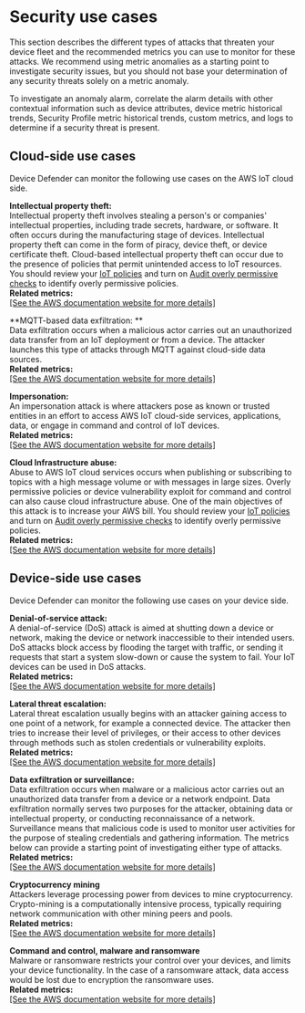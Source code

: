 # Security use cases<a name="dd-detect-security-use-cases"></a>

This section describes the different types of attacks that threaten your device fleet and the recommended metrics you can use to monitor for these attacks\. We recommend using metric anomalies as a starting point to investigate security issues, but you should not base your determination of any security threats solely on a metric anomaly\. 

To investigate an anomaly alarm, correlate the alarm details with other contextual information such as device attributes, device metric historical trends, Security Profile metric historical trends, custom metrics, and logs to determine if a security threat is present\.

## Cloud\-side use cases<a name="Cloud-side-threats"></a>

Device Defender can monitor the following use cases on the AWS IoT cloud side\.

**Intellectual property theft:**  
Intellectual property theft involves stealing a person's or companies' intellectual properties, including trade secrets, hardware, or software\. It often occurs during the manufacturing stage of devices\. Intellectual property theft can come in the form of piracy, device theft, or device certificate theft\. Cloud\-based intellectual property theft can occur due to the presence of policies that permit unintended access to IoT resources\. You should review your [IoT policies](https://docs.aws.amazon.com/iot/latest/developerguide/iot-policies.html) and turn on [Audit overly permissive checks](https://docs.aws.amazon.com/iot/latest/developerguide/device-defender-audit-checks.html) to identify overly permissive policies\.    
****Related metrics:****    
[\[See the AWS documentation website for more details\]](http://docs.aws.amazon.com/iot/latest/developerguide/dd-detect-security-use-cases.html)

**MQTT\-based data exfiltration: **  
Data exfiltration occurs when a malicious actor carries out an unauthorized data transfer from an IoT deployment or from a device\. The attacker launches this type of attacks through MQTT against cloud\-side data sources\.    
****Related metrics:****    
[\[See the AWS documentation website for more details\]](http://docs.aws.amazon.com/iot/latest/developerguide/dd-detect-security-use-cases.html)

**Impersonation:**  
An impersonation attack is where attackers pose as known or trusted entities in an effort to access AWS IoT cloud\-side services, applications, data, or engage in command and control of IoT devices\.     
****Related metrics:****    
[\[See the AWS documentation website for more details\]](http://docs.aws.amazon.com/iot/latest/developerguide/dd-detect-security-use-cases.html)

**Cloud Infrastructure abuse:**  
Abuse to AWS IoT cloud services occurs when publishing or subscribing to topics with a high message volume or with messages in large sizes\. Overly permissive policies or device vulnerability exploit for command and control can also cause cloud infrastructure abuse\. One of the main objectives of this attack is to increase your AWS bill\. You should review your [IoT policies](https://docs.aws.amazon.com/iot/latest/developerguide/iot-policies.html) and turn on [Audit overly permissive checks](https://docs.aws.amazon.com/iot/latest/developerguide/device-defender-audit-checks.html) to identify overly permissive policies\.    
****Related metrics:****    
[\[See the AWS documentation website for more details\]](http://docs.aws.amazon.com/iot/latest/developerguide/dd-detect-security-use-cases.html)

## Device\-side use cases<a name="Device-side-threats"></a>

Device Defender can monitor the following use cases on your device side\.

**Denial\-of\-service attack:**  
A denial\-of\-service \(DoS\) attack is aimed at shutting down a device or network, making the device or network inaccessible to their intended users\. DoS attacks block access by flooding the target with traffic, or sending it requests that start a system slow\-down or cause the system to fail\. Your IoT devices can be used in DoS attacks\.    
****Related metrics:****    
[\[See the AWS documentation website for more details\]](http://docs.aws.amazon.com/iot/latest/developerguide/dd-detect-security-use-cases.html)

**Lateral threat escalation:**  
Lateral threat escalation usually begins with an attacker gaining access to one point of a network, for example a connected device\. The attacker then tries to increase their level of privileges, or their access to other devices through methods such as stolen credentials or vulnerability exploits\.    
****Related metrics:****    
[\[See the AWS documentation website for more details\]](http://docs.aws.amazon.com/iot/latest/developerguide/dd-detect-security-use-cases.html)

**Data exfiltration or surveillance:**  
Data exfiltration occurs when malware or a malicious actor carries out an unauthorized data transfer from a device or a network endpoint\. Data exfiltration normally serves two purposes for the attacker, obtaining data or intellectual property, or conducting reconnaissance of a network\. Surveillance means that malicious code is used to monitor user activities for the purpose of stealing credentials and gathering information\. The metrics below can provide a starting point of investigating either type of attacks\.    
****Related metrics:****    
[\[See the AWS documentation website for more details\]](http://docs.aws.amazon.com/iot/latest/developerguide/dd-detect-security-use-cases.html)

**Cryptocurrency mining**  
Attackers leverage processing power from devices to mine cryptocurrency\. Crypto\-mining is a computationally intensive process, typically requiring network communication with other mining peers and pools\.    
****Related metrics:****    
[\[See the AWS documentation website for more details\]](http://docs.aws.amazon.com/iot/latest/developerguide/dd-detect-security-use-cases.html)

**Command and control, malware and ransomware**  
Malware or ransomware restricts your control over your devices, and limits your device functionality\. In the case of a ransomware attack, data access would be lost due to encryption the ransomware uses\.    
****Related metrics:****    
[\[See the AWS documentation website for more details\]](http://docs.aws.amazon.com/iot/latest/developerguide/dd-detect-security-use-cases.html)